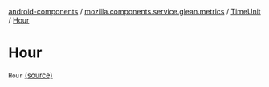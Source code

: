 [android-components](../../index.md) / [mozilla.components.service.glean.metrics](../index.md) / [TimeUnit](index.md) / [Hour](./-hour.md)

# Hour

`Hour` [(source)](https://github.com/mozilla-mobile/android-components/blob/master/components/service/glean/src/main/java/mozilla/components/service/glean/metrics/TimeUnit.kt#L17)